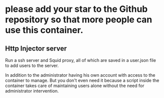 # please add your star to the Github repository so that more people can use this container.
## Http Injector server

Run a ssh server and Squid proxy, all of which are saved in a user.json file to add users to the server.

In addition to the administrator having his own account with access to the container to manage. But you don't even need it because a script inside the container takes care of maintaining users alone without the need for administrator intervention.

